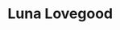 <!DOCTYPE html>
<html>

<head>
  <title>Luna Lovegood</title>
</head>
<body>
<h1> Luna Lovegood </h1>
</body>
</html>
